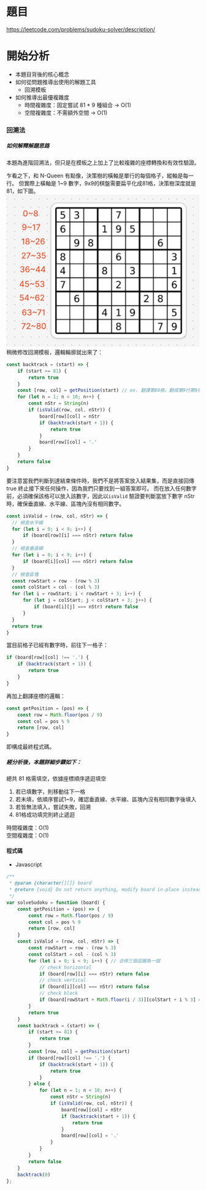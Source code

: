 # 題目
https://leetcode.com/problems/sudoku-solver/description/

# 開始分析
- 本題目背後的核心概念
- 如何從問題推導出使用的解題工具
  - 回溯模板
- 如何推導出最優複雜度
  - 時間複雜度：固定嘗試 81 * 9 種組合 -> O(1)
  - 空間複雜度：不需額外空間 -> O(1)

### 回溯法

##### 如何解釋解題思路
本題為進階回溯法，但只是在模板之上加上了比較複雜的座標轉換和有效性驗證。

乍看之下，和 N-Queen 有點像，決策樹的橫軸是單行的每個格子，縱軸是每一行。
但實際上橫軸是 1~9 數字，9x9的棋盤需要扁平化成81格，決策樹深度就是81，如下圖。
![](./37-1.png)
稍微修改回溯模板，邏輯輪廓就出來了：
```js
const backtrack = (start) => {
    if (start >= 81) {
        return true
    }
    const [row, col] = getPosition(start) // ex. 翻譯第80格，翻成第9行第9列
    for (let n = 1; n < 10; n++) {
        const nStr = String(n)
        if (isValid(row, col, nStr)) {
            board[row][col] = nStr
            if (backtrack(start + 1)) {
                return true
            }
            board[row][col] = '.'
        }
    }
    return false
}
```
要注意當我們判斷到達結束條件時，我們不是將答案放入結果集，而是直接回傳 true 終止接下來任何操作，因為我們只要找到一組答案即可。
而在放入任何數字前，必須確保該格可以放入該數字，因此以`isValid` 驗證要判斷當放下數字 nStr 時，確保垂直線、水平線、區塊內沒有相同數字。

```js
const isValid = (row, col, nStr) => {
  // 檢查水平線
  for (let i = 0; i < 9; i++) {
      if (board[row][i] === nStr) return false
  }
  // 檢查垂直線
  for (let i = 0; i < 9; i++) {
      if (board[i][col] === nStr) return false
  }
  // 檢查區塊
  const rowStart = row - (row % 3)
  const colStart = col - (col % 3)
  for (let i = rowStart; i < rowStart + 3; i++) {
      for (let j = colStart; j < colStart + 3; j++) {
          if (board[i][j] === nStr) return false
      }
  }
  return true
}
```
當目前格子已經有數字時，前往下一格子：
```js
if (board[row][col] !== '.') {
    if (backtrack(start + 1)) {
        return true
    }
}
```
再加上翻譯座標的邏輯：
```js
const getPosition = (pos) => {
    const row = Math.floor(pos / 9)
    const col = pos % 9
    return [row, col]
}
```
即構成最終程式碼。

##### 經分析後，本題詳細步驟如下：
總共 81 格需填空，依據座標順序遞迴填空
1. 若已填數字，則移動往下一格
2. 若未填，依順序嘗試1~9，確認垂直線、水平線、區塊內沒有相同數字後填入
3. 若皆無法填入，嘗試失敗，回溯
4. 81格成功填完則終止遞迴


時間複雜度：O(1)  
空間複雜度：O(1)

#### 程式碼
- Javascript
```js
/**
 * @param {character[][]} board
 * @return {void} Do not return anything, modify board in-place instead.
 */
var solveSudoku = function (board) {
    const getPosition = (pos) => {
        const row = Math.floor(pos / 9)
        const col = pos % 9
        return [row, col]
    }
    const isValid = (row, col, nStr) => {
        const rowStart = row - (row % 3)
        const colStart = col - (col % 3)
        for (let i = 0; i < 9; i++) { // 合併三個迴圈為一個
            // check horizontal
            if (board[row][i] === nStr) return false
            // check vertical
            if (board[i][col] === nStr) return false
            // check block
            if (board[rowStart + Math.floor(i / 3)][colStart + i % 3] === nStr) return false
        }
        return true
    }
    const backtrack = (start) => {
        if (start >= 81) {
            return true
        }
        const [row, col] = getPosition(start)
        if (board[row][col] !== '.') {
            if (backtrack(start + 1)) {
                return true
            }
        } else {
            for (let n = 1; n < 10; n++) {
                const nStr = String(n)
                if (isValid(row, col, nStr)) {
                    board[row][col] = nStr
                    if (backtrack(start + 1)) {
                        return true
                    }
                    board[row][col] = '.'
                }
            }
        }
        return false
    }
    backtrack(0)
};
```
